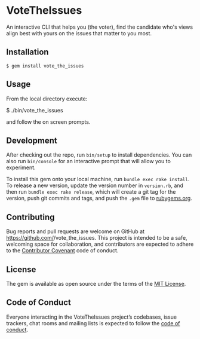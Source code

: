 # VoteTheIssues

An interactive CLI that helps you (the voter), find the candidate who's views align best with yours on the issues that matter to you most. 

## Installation

    $ gem install vote_the_issues

## Usage

From the local directory execute:

$ ./bin/vote_the_issues

and follow the on screen prompts.

## Development

After checking out the repo, run `bin/setup` to install dependencies. You can also run `bin/console` for an interactive prompt that will allow you to experiment.

To install this gem onto your local machine, run `bundle exec rake install`. To release a new version, update the version number in `version.rb`, and then run `bundle exec rake release`, which will create a git tag for the version, push git commits and tags, and push the `.gem` file to [rubygems.org](https://rubygems.org).

## Contributing

Bug reports and pull requests are welcome on GitHub at https://github.com/<ortufte>/vote_the_issues. This project is intended to be a safe, welcoming space for collaboration, and contributors are expected to adhere to the [Contributor Covenant](http://contributor-covenant.org) code of conduct.

## License

The gem is available as open source under the terms of the [MIT License](https://opensource.org/licenses/MIT).

## Code of Conduct

Everyone interacting in the VoteTheIssues project’s codebases, issue trackers, chat rooms and mailing lists is expected to follow the [code of conduct](https://github.com/<ortufte>/vote_the_issues/blob/master/CODE_OF_CONDUCT.md).
